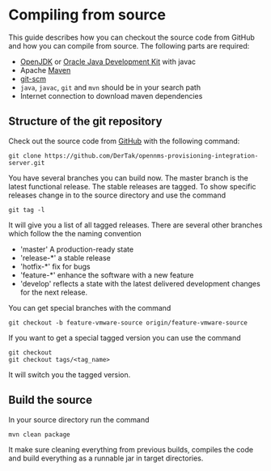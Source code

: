 # Compiling from source

This guide describes how you can checkout the source code from GitHub and how you can compile from source. The following parts are required:

* [OpenJDK] or [Oracle Java Development Kit] with javac
* Apache [Maven]
* [git-scm]
* `java`, `javac`, `git` and `mvn` should be in your search path
* Internet connection to download maven dependencies

## Structure of the git repository
Check out the source code from [GitHub] with the following command:

    git clone https://github.com/DerTak/opennms-provisioning-integration-server.git

You have several branches you can build now. The master branch is the latest functional release. The stable releases are tagged. To show specific releases change in to the source directory and use the command

    git tag -l

It will give you a list of all tagged releases. There are several other branches which follow the the naming convention

* 'master' A production-ready state
* 'release-*' a stable release
* 'hotfix-*' fix for bugs
* 'feature-*' enhance the software with a new feature
* 'develop' reflects a state with the latest delivered development changes for the next release.

You can get special branches with the command

    git checkout -b feature-vmware-source origin/feature-vmware-source

If you want to get a special tagged version you can use the command

    git checkout
    git checkout tags/<tag_name>

It will switch you the tagged version.

## Build the source
In your source directory run the command

    mvn clean package

It make sure cleaning everything from previous builds, compiles the code and build everything as a runnable jar in target directories.

[OpenJDK]: http://openjdk.java.net/
[Oracle Java Development Kit]: http://www.oracle.com/technetwork/java/javase/downloads/jdk7-downloads-1880260.html
[Maven]: http://maven.apache.org/
[git-scm]: http://git-scm.com/
[GitHub]: https://github.com/DerTak/opennms-provisioning-integration-server.git